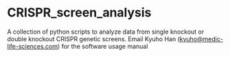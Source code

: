 # CRISPR_screen_analysis
A collection of python scripts to analyze data from single knockout or double knockout CRISPR genetic screens. Email Kyuho Han (kyuho@medic-life-sciences.com) for the software usage manual
